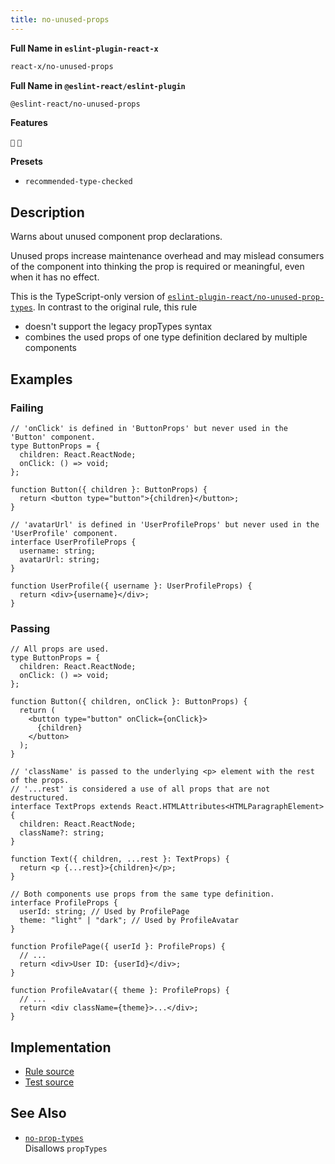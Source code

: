 ```yaml
---
title: no-unused-props
---
```


**Full Name in `eslint-plugin-react-x`**

```sh copy
react-x/no-unused-props
```

**Full Name in `@eslint-react/eslint-plugin`**

```sh copy
@eslint-react/no-unused-props
```

**Features**

`💭` `🧪`

**Presets**

- `recommended-type-checked`

## Description

Warns about unused component prop declarations.

Unused props increase maintenance overhead and may mislead consumers of the component into thinking the prop is required or meaningful, even when it has no effect.

This is the TypeScript-only version of [`eslint-plugin-react/no-unused-prop-types`](https://github.com/jsx-eslint/eslint-plugin-react/blob/master/docs/rules/no-unused-prop-types.md). In contrast to the original rule, this rule

- doesn't support the legacy propTypes syntax
- combines the used props of one type definition declared by multiple components

## Examples

### Failing

```tsx
// 'onClick' is defined in 'ButtonProps' but never used in the 'Button' component.
type ButtonProps = {
  children: React.ReactNode;
  onClick: () => void;
};

function Button({ children }: ButtonProps) {
  return <button type="button">{children}</button>;
}
```

```tsx
// 'avatarUrl' is defined in 'UserProfileProps' but never used in the 'UserProfile' component.
interface UserProfileProps {
  username: string;
  avatarUrl: string;
}

function UserProfile({ username }: UserProfileProps) {
  return <div>{username}</div>;
}
```

### Passing

```tsx
// All props are used.
type ButtonProps = {
  children: React.ReactNode;
  onClick: () => void;
};

function Button({ children, onClick }: ButtonProps) {
  return (
    <button type="button" onClick={onClick}>
      {children}
    </button>
  );
}
```

```tsx
// 'className' is passed to the underlying <p> element with the rest of the props.
// '...rest' is considered a use of all props that are not destructured.
interface TextProps extends React.HTMLAttributes<HTMLParagraphElement> {
  children: React.ReactNode;
  className?: string;
}

function Text({ children, ...rest }: TextProps) {
  return <p {...rest}>{children}</p>;
}
```

```tsx
// Both components use props from the same type definition.
interface ProfileProps {
  userId: string; // Used by ProfilePage
  theme: "light" | "dark"; // Used by ProfileAvatar
}

function ProfilePage({ userId }: ProfileProps) {
  // ...
  return <div>User ID: {userId}</div>;
}

function ProfileAvatar({ theme }: ProfileProps) {
  // ...
  return <div className={theme}>...</div>;
}
```

## Implementation

- [Rule source](https://github.com/Rel1cx/eslint-react/tree/main/packages/plugins/eslint-plugin-react-x/src/rules/no-unused-props.ts)
- [Test source](https://github.com/Rel1cx/eslint-react/tree/main/packages/plugins/eslint-plugin-react-x/src/rules/no-unused-props.spec.ts)

## See Also

- [`no-prop-types`](/docs/rules/no-prop-types)\
  Disallows `propTypes`
